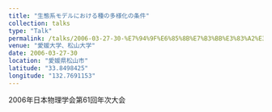 ```yaml
---
title: "生態系モデルにおける種の多様化の条件"
collection: talks
type: "Talk"
permalink: /talks/2006-03-27-30-%E7%94%9F%E6%85%8B%E7%B3%BB%E3%83%A2%E3%83%87%E3%83%AB%E3%81%AB%E3%81%8A%E3%81%91%E3%82%8B%E7%A8%AE%E3%81%AE%E5%A4%9A%E6%A7%98%E5%8C%96%E3%81%AE%E6%9D%A1%E4%BB%B6
venue: "愛媛大学、松山大学"
date: 2006-03-27-30
location: "愛媛県松山市"
latitude: "33.8498425"
longitude: "132.7691153"
---
```


2006年日本物理学会第61回年次大会
